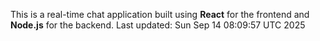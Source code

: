 This is a real-time chat application built using **React** for the frontend and **Node.js** for the backend.
Last updated: Sun Sep 14 08:09:57 UTC 2025
